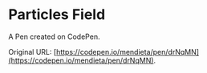 # Particles Field

A Pen created on CodePen.

Original URL: [https://codepen.io/mendieta/pen/drNqMN](https://codepen.io/mendieta/pen/drNqMN).

